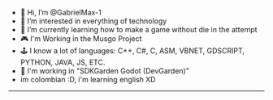 - 👋 Hi, I’m @GabrielMax-1 
- 👀 I’m interested in everything of technology 
- 🌱 I’m currently learning how to make a game without die in the attempt
- 🎮 I'm Working in the Musgo Project
- 🕹 I know a lot of languages: C++, C#, C, ASM, VBNET, GDSCRIPT, PYTHON, JAVA, JS, ETC.
- 🔨 I'm working in "SDKGarden Godot (DevGarden)" 
- im colombian :D, i'm learning english XD
- --------------------------------------------------
<!---
GabrielMax-1/GabrielMax-1 is a ✨ special ✨ repository because its `README.md` (this file) appears on your GitHub profile.
You can click the Preview link to take a look at your changes.
--->
<!--- Si ves esto eres gey perro sapo hijuepu --->
